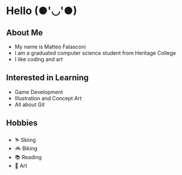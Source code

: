 # Hello (●'◡'●)

## About Me
- My name is Matteo Falasconi
- I am a graduated computer science student from Heritage College 
- I like coding and art

## Interested in Learning
- Game Development
- Illustration and Concept Art
- All about Git

## Hobbies
- ⛷️ Skiing
- 🚲 Biking
- 📚 Reading
- 🎨 Art



